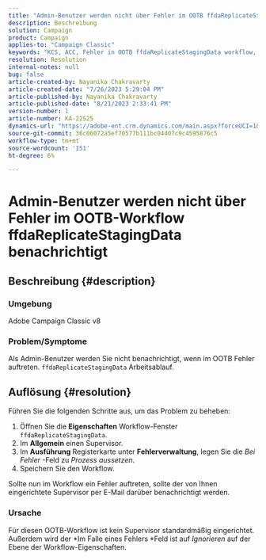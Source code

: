 ```yaml
---
title: "Admin-Benutzer werden nicht über Fehler im OOTB ffdaReplicateStagingData-Workflow benachrichtigt"
description: Beschreibung
solution: Campaign
product: Campaign
applies-to: "Campaign Classic"
keywords: "KCS, ACC, Fehler in OOTB ffdaReplicateStagingData workflow, workflow properties"
resolution: Resolution
internal-notes: null
bug: false
article-created-by: Nayanika Chakravarty
article-created-date: "7/26/2023 5:29:04 PM"
article-published-by: Nayanika Chakravarty
article-published-date: "8/21/2023 2:33:41 PM"
version-number: 1
article-number: KA-22525
dynamics-url: "https://adobe-ent.crm.dynamics.com/main.aspx?forceUCI=1&pagetype=entityrecord&etn=knowledgearticle&id=12cf74e5-d92b-ee11-bdf4-6045bd006e5a"
source-git-commit: 36c06072a5ef70577b111bc04407c9c4595876c5
workflow-type: tm+mt
source-wordcount: '151'
ht-degree: 6%

---
```


# Admin-Benutzer werden nicht über Fehler im OOTB-Workflow ffdaReplicateStagingData benachrichtigt

## Beschreibung {#description}


### Umgebung

Adobe Campaign Classic v8

### Problem/Symptome

Als Admin-Benutzer werden Sie nicht benachrichtigt, wenn im OOTB Fehler auftreten. `ffdaReplicateStagingData` Arbeitsablauf.


## Auflösung {#resolution}


Führen Sie die folgenden Schritte aus, um das Problem zu beheben:

1. Öffnen Sie die <b>Eigenschaften</b> Workflow-Fenster `ffdaReplicateStagingData`.
2. Im <b>Allgemein</b> einen Supervisor.
3. Im <b>Ausführung</b> Registerkarte unter <b>Fehlerverwaltung</b>, legen Sie die *Bei Fehler* -Feld zu *Prozess aussetzen*.
4. Speichern Sie den Workflow.


Sollte nun im Workflow ein Fehler auftreten, sollte der von Ihnen eingerichtete Supervisor per E-Mail darüber benachrichtigt werden.

### Ursache

Für diesen OOTB-Workflow ist kein Supervisor standardmäßig eingerichtet. Außerdem wird der *Im Falle eines Fehlers<b> </b>*Feld ist auf *Ignorieren* auf der Ebene der Workflow-Eigenschaften.
